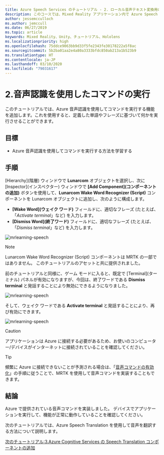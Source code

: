 ```yaml
---
title: Azure Speech Services のチュートリアル - 2. ローカル音声テキスト変換用のオフライン モードの追加
description: このコースでは、Mixed Reality アプリケーション内で Azure Speech SDK を実装する方法を学習します。
author: jessemcculloch
ms.author: jemccull
ms.date: 06/27/2019
ms.topic: article
keywords: Mixed Reality、Unity、チュートリアル、Hololens
ms.localizationpriority: high
ms.openlocfilehash: 75ddce9063bb9d33f5fe2343fe30178222a5f8ac
ms.sourcegitcommit: 5b2ba01aa2e4a80a3333bfdc850ab213a1b523b9
ms.translationtype: HT
ms.contentlocale: ja-JP
ms.lasthandoff: 03/10/2020
ms.locfileid: "79031617"
---
```

# <a name="2-using-speech-recognition-to-execute-commands"></a>2.音声認識を使用したコマンドの実行

このチュートリアルでは、Azure 音声認識を使用してコマンドを実行する機能を追加します。これを使用すると、定義した単語やフレーズに基づいて何かを実行させることができます。

## <a name="objectives"></a>目標

* Azure 音声認識を使用してコマンドを実行する方法を学習する

## <a name="instructions"></a>手順

[Hierarchy]\(階層\) ウィンドウで **Lunarcom** オブジェクトを選択し、次に [Inspector]\(インスペクター\) ウィンドウで **[Add Component]\(コンポーネントの追加\)** ボタンを使用して、**Lunarcom Wake Word Recognizer (Script)** コンポーネントを Lunarcom オブジェクトに追加し、次のように構成します。

* **[Wake Word]\(ウェイク ワード\)** フィールドに、適切なフレーズ (たとえば、「_Activate terminal_」など) を入力します。
* **[Dismiss Word]\(終了ワード\)** フィールドに、適切なフレーズ (たとえば、「_Dismiss terminal_」など) を入力します。

![mrlearning-speech](images/mrlearning-speech/tutorial2-section1-step1-1.png)

> [!NOTE]
> Lunarcom Wake Word Recognizer (Script) コンポーネントは MRTK の一部ではありません。 このチュートリアルのアセットと共に提供されました。

前のチュートリアルと同様に、ゲーム モードに入ると、既定で [Terminal]\(ターミナル\) パネルが有効になりますが、今回は、終了ワードである **Dismiss terminal** と発話することにより無効にできるようになりました。

![mrlearning-speech](images/mrlearning-speech/tutorial2-section1-step1-2.png)

そして、ウェイク ワードである **Activate terminal** と発話することにより、再び有効にできます。

![mrlearning-speech](images/mrlearning-speech/tutorial2-section1-step1-3.png)

> [!CAUTION]
> アプリケーションは Azure に接続する必要があるため、お使いのコンピューター/デバイスがインターネットに接続されていることを確認してください。

> [!TIP]
> 頻繁に Azure に接続できないことが予測される場合は、「[音声コマンドの有効化](mrlearning-base-ch5.md#enabling-voice-commands)」の手順に従うことで、MRTK を使用して音声コマンドを実装することもできます。

## <a name="congratulations"></a>結論

Azure で提供されている音声コマンドを実装しました。 デバイスでアプリケーションを実行して、機能が正常に動作していることを確認してください。

次のチュートリアルでは、Azure Speech Translation を使用して音声を翻訳する方法について説明します。

[次のチュートリアル:3.Azure Cognitive Services の Speech Translation コンポーネントの追加](mrlearning-speechSDK-ch3.md)
